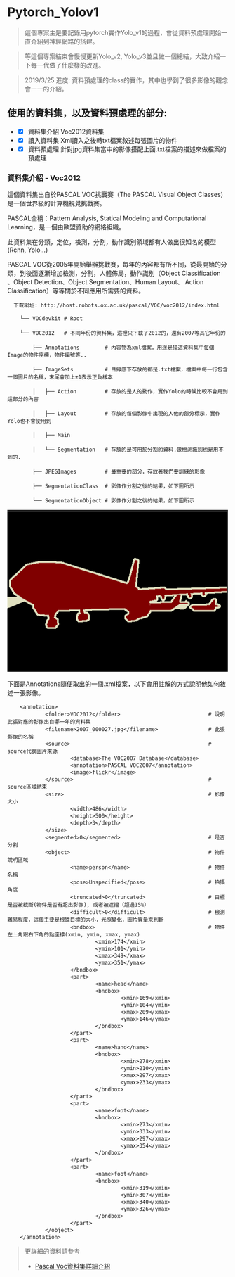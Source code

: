 # Pytorch_Yolov1
> 這個專案主是要記錄用pytorch實作Yolo_v1的過程，會從資料預處理開始一直介紹到神經網路的搭建。

> 等這個專案結束會慢慢更新Yolo_v2, Yolo_v3並且做一個總結，大致介紹一下每一代做了什麼樣的改進。

> 2019/3/25 進度: 資料預處理的class的實作，其中也學到了很多影像的觀念會一一的介紹。

## 使用的資料集，以及資料預處理的部分:
*  -[x] 資料集介紹 Voc2012資料集
*  -[x] 讀入資料集 Xml讀入之後轉txt檔案敘述每張圖片的物件
*  -[x] 資料預處理 針對jpg資料集當中的影像搭配上面.txt檔案的描述來做檔案的預處理

### 資料集介紹 - Voc2012

這個資料集出自於PASCAL VOC挑戰賽（The PASCAL Visual Object Classes)是一個世界級的計算機視覺挑戰賽。 

PASCAL全稱：Pattern Analysis, Statical Modeling and Computational Learning，是一個由歐盟資助的網絡組織。

此資料集在分類，定位，檢測，分割，動作識別領域都有人做出很知名的模型(Rcnn, Yolo...)

PASCAL VOC從2005年開始舉辦挑戰賽，每年的內容都有所不同，從最開始的分類，到後面逐漸增加檢測，分割，人體佈局，動作識別（Object Classification 、Object Detection、Object Segmentation、Human Layout、 Action Classification）等等關於不同應用所需要的資料。



`   下載網址: http://host.robots.ox.ac.uk/pascal/VOC/voc2012/index.html   `
        
        └── VOCdevkit # Root
    
        └── VOC2012   # 不同年份的資料集，這裡只下載了2012的，還有2007等其它年份的
        
            ├── Annotations        # 內容物為xml檔案，用途是描述資料集中每個Image的物件座標，物件編號等..
            
            ├── ImageSets          # 目錄底下存放的都是.txt檔案，檔案中每一行包含一個圖片的名稱，末尾會加上±1表示正負樣本
            
            │   ├── Action         # 存放的是人的動作，實作Yolo的時候比較不會用到這部分的內容
            
            │   ├── Layout         # 存放的每個影像中出現的人他的部分標示，實作Yolo也不會使用到
            
            │   ├── Main    
            
            │   └── Segmentation   # 存放的是可用於分割的資料,做檢測識別也是用不到的.
            
            ├── JPEGImages         # 最重要的部分，存放著我們要訓練的影像
            
            ├── SegmentationClass  # 影像作分割之後的結果，如下圖所示
            
            └── SegmentationObject # 影像作分割之後的結果，如下圖所示
            
![SegmentationClass example picture](/Readme_ExampleImage/SegmentationClassExample.PNG)

下面是Annotations隨便取出的一個.xml檔案，以下會用註解的方式說明他如何敘述一張影像。

        <annotation>
                <folder>VOC2012</folder>                            # 說明此張對應的影像出自哪一年的資料集
                <filename>2007_000027.jpg</filename>                # 此張影像的名稱
                <source>                                            # source代表圖片來源
                        <database>The VOC2007 Database</database> 
                        <annotation>PASCAL VOC2007</annotation>
                        <image>flickr</image>
                </source>                                           # source區域結束
                <size>                                              # 影像大小
                        <width>486</width>
                        <height>500</height>
                        <depth>3</depth>
                </size>
                <segmented>0</segmented>                            # 是否分割
                <object>                                            # 物件說明區域
                        <name>person</name>                         # 物件名稱
                        <pose>Unspecified</pose>                    # 拍攝角度
                        <truncated>0</truncated>                    # 目標是否被截斷(物件是否有超出影像), 或者被遮擋（超過15%）
                        <difficult>0</difficult>                    # 檢測難易程度，這個主要是根據目標的大小，光照變化，圖片質量來判斷
                        <bndbox>                                    # 物件左上角跟右下角的點座標(xmin, ymin, xmax, ymax)
                                <xmin>174</xmin>
                                <ymin>101</ymin>
                                <xmax>349</xmax>
                                <ymax>351</ymax>
                        </bndbox>
                        <part>
                                <name>head</name>
                                <bndbox>
                                        <xmin>169</xmin>
                                        <ymin>104</ymin>
                                        <xmax>209</xmax>
                                        <ymax>146</ymax>
                                </bndbox>
                        </part>
                        <part>
                                <name>hand</name>
                                <bndbox>
                                        <xmin>278</xmin>
                                        <ymin>210</ymin>
                                        <xmax>297</xmax>
                                        <ymax>233</ymax>
                                </bndbox>
                        </part>
                        <part>
                                <name>foot</name>
                                <bndbox>
                                        <xmin>273</xmin>
                                        <ymin>333</ymin>
                                        <xmax>297</xmax>
                                        <ymax>354</ymax>
                                </bndbox>
                        </part>
                        <part>
                                <name>foot</name>
                                <bndbox>
                                        <xmin>319</xmin>
                                        <ymin>307</ymin>
                                        <xmax>340</xmax>
                                        <ymax>326</ymax>
                                </bndbox>
                        </part>
                </object>
        </annotation>
> 更詳細的資料請參考
> * [Pascal Voc資料集詳細介紹](https://arleyzhang.github.io/articles/1dc20586/)




